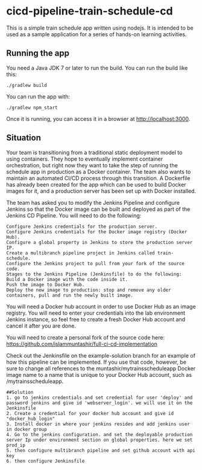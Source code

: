 # cicd-pipeline-train-schedule-cd

This is a simple train schedule app written using nodejs. It is intended to be used as a sample application for a series of hands-on learning activities.

## Running the app

You need a Java JDK 7 or later to run the build. You can run the build like this:

    ./gradlew build

You can run the app with:

    ./gradlew npm_start

Once it is running, you can access it in a browser at [http://localhost:3000](http://localhost:3000).
## Situation
Your team is transitioning from a traditional static deployment model to using containers. They hope to eventually implement container orchestration, but right now they want to take the step of running the schedule app in production as a Docker container. The team also wants to maintain an automated CI/CD process through this transition. A Dockerfile has already been created for the app which can be used to build Docker images for it, and a production server has been set up with Docker installed.

The team has asked you to modify the Jenkins Pipeline and configure Jenkins so that the Docker image can be built and deployed as part of the Jenkins CD Pipeline. You will need to do the following:

    Configure Jenkins credentials for the production server.
    Configure Jenkins credentials for the Docker image registry (Docker Hub).
    Configure a global property in Jenkins to store the production server IP.
    Create a multibranch pipeline project in Jenkins called train-schedule.
    Configure the Jenkins project to pull from your fork of the source code.
    Stages to the Jenkins Pipeline (Jenkinsfile) to do the following:
    Build a Docker image with the code inside it.
    Push the image to Docker Hub.
    Deploy the new image to production: stop and remove any older containers, pull and run the newly built image.

You will need a Docker hub account in order to use Docker Hub as an image registry. You will need to enter your credentials into the lab environment Jenkins instance, so feel free to create a fresh Docker Hub account and cancel it after you are done.

You will need to create a personal fork of the source code here: https://github.com/islammuntashir/full-ci-cd-implementation

Check out the Jenkinsfile on the example-solution branch for an example of how this pipeline can be implemented. If you use that code, however, be sure to change all references to the muntashir/mytrainsscheduleapp Docker image name to a name that is unique to your Docker Hub account, such as <your Docker Hub username>/mytrainsscheduleapp.
    
    ##Solution
    1. go to jenkins credentials and set credential for user 'deploy' and password jenkins and give id 'webserver_login'. we will use it on the Jenkinsfile
    2. Create a credential for your docker hub account and give id "docker_hub_login"
    3. Install docker in where your jenkins resides and add jenkins user in docker group
    4. Go to the jenkins configuration. and set the deployable production server Ip under environment section on global properties. here we set prod_ip
    5. then configure multibranch pipeline and set github account with api key
    6. then configure Jenkinsfile
    
